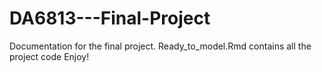 # DA6813---Final-Project
Documentation for the final project. 
Ready_to_model.Rmd contains all the project code
Enjoy!
